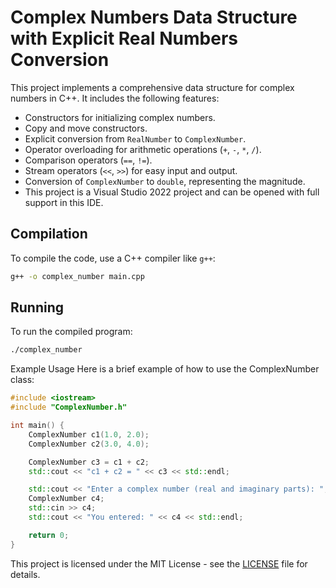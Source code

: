 # Complex Numbers Data Structure with Explicit Real Numbers Conversion

This project implements a comprehensive data structure for complex numbers in C++. It includes the following features:

- Constructors for initializing complex numbers.
- Copy and move constructors.
- Explicit conversion from `RealNumber` to `ComplexNumber`.
- Operator overloading for arithmetic operations (`+`, `-`, `*`, `/`).
- Comparison operators (`==`, `!=`).
- Stream operators (`<<`, `>>`) for easy input and output.
- Conversion of `ComplexNumber` to `double`, representing the magnitude.
- This project is a Visual Studio 2022 project and can be opened with full support in this IDE.

## Compilation

To compile the code, use a C++ compiler like `g++`:

```sh
g++ -o complex_number main.cpp
```
## Running
To run the compiled program:

```sh
./complex_number
```
Example Usage
Here is a brief example of how to use the ComplexNumber class:

```cpp
#include <iostream>
#include "ComplexNumber.h"

int main() {
    ComplexNumber c1(1.0, 2.0);
    ComplexNumber c2(3.0, 4.0);

    ComplexNumber c3 = c1 + c2;
    std::cout << "c1 + c2 = " << c3 << std::endl;

    std::cout << "Enter a complex number (real and imaginary parts): ";
    ComplexNumber c4;
    std::cin >> c4;
    std::cout << "You entered: " << c4 << std::endl;

    return 0;
}
```
This project is licensed under the MIT License - see the [LICENSE](https://opensource.org/license/mit) file for details.
